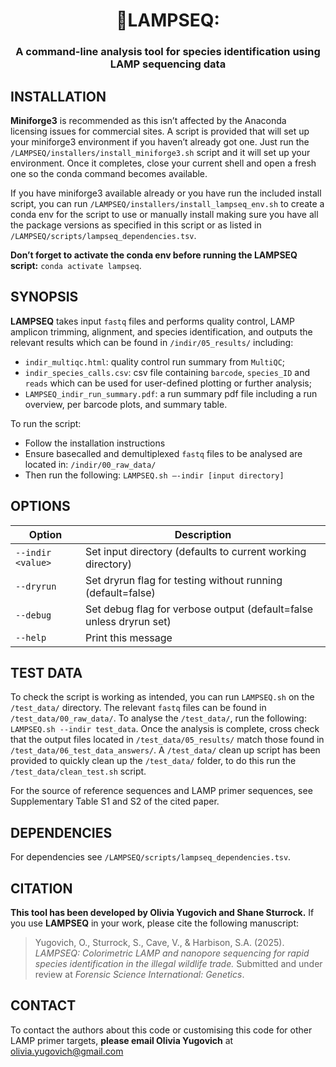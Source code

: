 <h1 align="center">🧬LAMPSEQ:</h1>
<h3 align="center">A command-line analysis tool for species identification using  LAMP 
sequencing data</h3>


## INSTALLATION
**Miniforge3** is recommended as this isn’t affected by the Anaconda licensing issues for commercial 
sites. A script is provided that will set up your miniforge3 environment if you haven’t already got 
one. Just run the `/LAMPSEQ/installers/install_miniforge3.sh` script and it will set up your environment. 
Once it completes, close your current shell and open a fresh one so the conda command becomes 
available. 

If you have miniforge3 available already or you have run the included install script, you 
can run `/LAMPSEQ/installers/install_lampseq_env.sh` to create a conda env for the script to use or manually 
install making sure you have all the package versions as specified in this script or as listed in
`/LAMPSEQ/scripts/lampseq_dependencies.tsv`. 

**Don’t forget to activate the conda env before running the LAMPSEQ script:** `conda activate lampseq`.

## SYNOPSIS
**LAMPSEQ** takes input `fastq` files and performs quality control, LAMP amplicon trimming, alignment, and 
species identification, and outputs the relevant results which can be found in `/indir/05_results/` 
including:
- `indir_multiqc.html`: quality control run summary from `MultiQC`;
- `indir_species_calls.csv`: csv file containing `barcode`, `species_ID` and `reads` which can be used 
for user-defined plotting or further analysis;
- `LAMPSEQ_indir_run_summary.pdf`: a run summary pdf file including a run overview, per barcode plots, and summary table. 

To run the script: 
- Follow the installation instructions
- Ensure basecalled and demultiplexed `fastq` files to be analysed are located in: `/indir/00_raw_data/`
- Then run the following: `LAMPSEQ.sh –-indir [input directory]`

## OPTIONS
<table> <colgroup> <col style="width: 22%" /> <col style="width: 77%" /> </colgroup> <thead> <tr 
class="header"> <th>Option</th> <th>Description</th> </tr> </thead> <tbody> <tr class="odd"> 
<td><code>--indir &lt;value&gt;</code></td> <td>Set input directory (defaults to current working 
directory)</td> </tr> <tr class="even"> <td><code>--dryrun</code></td> <td>Set dryrun flag for testing 
without running (default=false)</td> </tr> <tr class="odd"> <td><code>--debug</code></td> <td>Set 
debug flag for verbose output (default=false unless dryrun set)</td> </tr> <tr class="even"> 
<td><code>--help</code></td> <td>Print this message</td> </tr> </tbody> </table>

## TEST DATA
To check the script is working as intended, you can run `LAMPSEQ.sh` on the `/test_data/` directory. 
The relevant `fastq` files can be found in `/test_data/00_raw_data/`. To analyse the `/test_data/`, 
run the following: `LAMPSEQ.sh --indir test_data`. Once the analysis is complete, cross check that the 
output files located in `/test_data/05_results/` match those found in 
`/test_data/06_test_data_answers/`. A `/test_data/` clean up script has been provided to quickly clean up the `/test_data/` folder, to do this run the `/test_data/clean_test.sh` script. 

For the source of reference sequences and LAMP primer sequences, see Supplementary Table S1 and S2 of the cited  paper.

## DEPENDENCIES
For dependencies see `/LAMPSEQ/scripts/lampseq_dependencies.tsv`.

## CITATION
**This tool has been developed by Olivia Yugovich and Shane Sturrock.** If you use **LAMPSEQ** in your work, please cite the following manuscript:
> Yugovich, O., Sturrock, S., Cave, V., & Harbison, S.A. (2025). *LAMPSEQ: Colorimetric LAMP and nanopore sequencing for rapid species identification in the illegal wildlife trade.* Submitted and under review at *Forensic Science International: Genetics*.


## CONTACT
To contact the authors about this code or customising this code for other LAMP primer targets, **please email Olivia Yugovich** at olivia.yugovich@gmail.com
